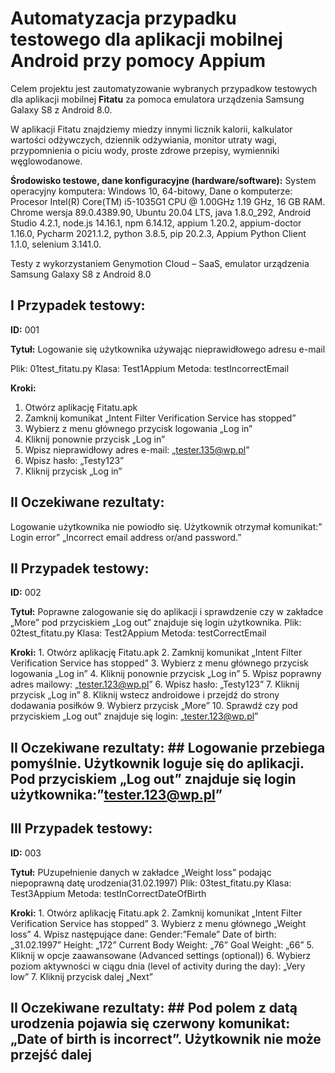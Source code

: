 # Automatyzacja przypadku testowego dla aplikacji mobilnej Android przy pomocy Appium #

Celem projektu jest zautomatyzowanie wybranych przypadkow testowych dla aplikacji mobilnej **Fitatu** za pomoca emulatora urządzenia Samsung Galaxy S8 z Android 8.0. 

W aplikacji Fitatu znajdziemy miedzy innymi licznik kalorii, kalkulator wartości odżywczych, dziennik odżywiania, monitor utraty wagi, przypomnienia o piciu wody, proste zdrowe przepisy, wymienniki węglowodanowe.


**Środowisko testowe, dane konfiguracyjne (hardware/software):**
System operacyjny komputera: Windows 10, 64-bitowy, 
Dane o komputerze: Procesor Intel(R) Core(TM) i5-1035G1 CPU @ 1.00GHz   1.19 GHz, 16 GB RAM.
Chrome wersja 89.0.4389.90,
Ubuntu 20.04 LTS,
java  1.8.0_292,
Android Studio 4.2.1,
node.js 14.16.1,
npm 6.14.12,
appium 1.20.2,
appium-doctor 1.16.0,
Pycharm 2021.1.2,
python 3.8.5,
pip 20.2.3,
Appium Python Client 1.1.0,
selenium 3.141.0.

Testy z wykorzystaniem Genymotion Cloud – SaaS, emulator urządzenia Samsung Galaxy S8 z Android 8.0

## **I Przypadek testowy:** ##

**ID:** 001

**Tytuł:**  Logowanie się użytkownika używając nieprawidłowego adresu e-mail

Plik: 01test_fitatu.py Klasa: Test1Appium Metoda: testIncorrectEmail

**Kroki:**
1. Otwórz aplikację Fitatu.apk
2. Zamknij komunikat „Intent Filter Verification Service has stopped”
3. Wybierz z menu głównego przycisk logowania „Log in”
4. Kliknij ponownie przycisk „Log in”
5. Wpisz nieprawidłowy adres e-mail: „tester.135@wp.pl”
6. Wpisz hasło: „Testy123”
7. Kliknij przycisk „Log in”

## **II Oczekiwane rezultaty:** ##  
Logowanie użytkownika nie powiodło się. Użytkownik otrzymał komunikat:” Login error” „Incorrect email address or/and password.”



## **II Przypadek testowy:** ##

**ID:** 002

**Tytuł:**  Poprawne zalogowanie się do aplikacji i sprawdzenie czy w zakładce „More” pod przyciskiem „Log out” znajduje się login użytkownika.
Plik: 02test_fitatu.py Klasa: Test2Appium Metoda: testCorrectEmail

**Kroki:**
       1. Otwórz aplikację Fitatu.apk
       2. Zamknij komunikat „Intent Filter Verification Service has stopped”
       3. Wybierz z menu głównego przycisk logowania „Log in”
       4. Kliknij ponownie przycisk „Log in”
       5. Wpisz poprawny adres mailowy: „tester.123@wp.pl”
       6. Wpisz hasło: „Testy123”
       7. Kliknij przycisk „Log in”
       8. Kliknij wstecz androidowe i przejdź do strony dodawania posiłków
       9. Wybierz przycisk „More”
       10. Sprawdź czy pod przyciskiem „Log out” znajduje się login: „tester.123@wp.pl”

## **II Oczekiwane rezultaty:** ##  Logowanie przebiega pomyślnie. Użytkownik loguje się do aplikacji. Pod przyciskiem „Log out” znajduje się login użytkownika:”tester.123@wp.pl”



## **III Przypadek testowy:** ##

**ID:** 003

**Tytuł:**  PUzupełnienie danych w zakładce „Weight loss”  podając niepoprawną datę urodzenia(31.02.1997)
Plik: 03test_fitatu.py Klasa: Test3Appium Metoda: testInCorrectDateOfBirth

**Kroki:**
       1. Otwórz aplikację Fitatu.apk
       2. Zamknij komunikat „Intent Filter Verification Service has stopped”
       3. Wybierz z menu głównego „Weight loss”
       4. Wpisz następujące dane:
       Gender:”Female”
       Date of birth: „31.02.1997”
       Height: „172”
       Current Body Weight: „76”
       Goal Weight: „66”
	5. Kliknij w opcje zaawansowane (Advanced settings (optional))
	6. Wybierz poziom aktywności w ciągu dnia (level of activity during the day): „Very low”
       7. Kliknij przycisk dalej „Next”
       

## **II Oczekiwane rezultaty:** ##  Pod polem z datą urodzenia pojawia się czerwony komunikat: „Date of birth is incorrect”. Użytkownik nie może przejść dalej
 



